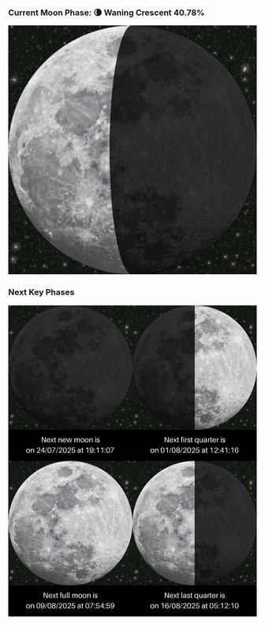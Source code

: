 ### Current Moon Phase: 🌘 Waning Crescent 40.78%
![Moon Phase](moonphase.png)
### Next Key Phases
![Gallery](gallery.png)